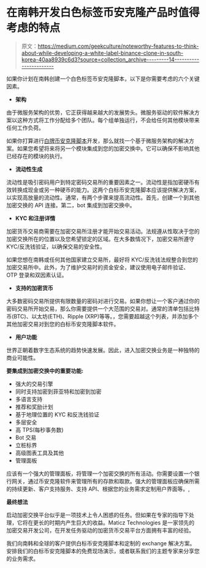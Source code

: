 # 在南韩开发白色标签币安克隆产品时值得考虑的特点

> 原文：<https://medium.com/geekculture/noteworthy-features-to-think-about-while-developing-a-white-label-binance-clone-in-south-korea-40aa8939c6d3?source=collection_archive---------14----------------------->

如果你计划在南韩创建一个白色标签币安克隆脚本，以下是你需要考虑的六个关键因素。

*   **架构**

由于微服务架构的优势，它正获得越来越大的发展势头。微服务驱动的软件解决方案以这种方式将工作分配给多个团队。每个组单独运行，不会给任何其他模块带来任何工作负荷。

如果你打算进行[白牌币安克隆脚本](https://maticz.com/binance-clone-script)开发，那么就找一个基于微服务架构的解决方案。如果您希望将来将另一个模块集成到您的加密交换中。它可以确保不影响其他已经存在的模块的执行。

*   **流动性生成**

流动性是吸引密码用户到特定密码交易所的重要因素之一。流动性是指加密硬币有效转换成现金或另一种硬币的能力。这两个白标币安克隆脚本应该提供解决方案，以实现高放量的流动性。通常，有两个步骤来提高流动性。首先，创建一个到其他加密交换的 API 连接。第二，bot 集成到加密交换中。

*   **KYC 和注册详情**

加密货币交易商需要在加密交易所注册才能开始交易活动。法规遵从性取决于您的加密交换所在的位置以及您希望锁定的区域。在大多数情况下，加密交易所遵守 KYC/反洗钱验证，以确保交易的安全性。

如果您想在南韩或任何其他国家建立交易所，最好将 KYC/反洗钱法规整合到您的加密交易所中。此外，为了维护交易时的资金安全，建议使用电子邮件验证、OTP 登录和双因素认证。

*   **支持的加密货币**

大多数密码交易所提供有限数量的密码对进行交易。如果你想让一个客户通过你的密码交易所开始交易，那么你需要提供一个大范围的交易对。通常的清单包括比特币(BTC)、以太坊(ETH)、Ripple (XRP)等等。，您需要超越这个列表，并添加多个其他加密交易对到您的白标币安克隆脚本软件。

*   **用户功能**

世界正朝着数字生态系统的趋势快速发展。因此，进入加密交换业务是一种独特的商业可能性。

**要集成到加密交换中的重要功能:**

*   强大的交易引擎
*   同时支持加密到菲亚特和加密到加密
*   多语言支持
*   推荐和奖励计划
*   基于地理位置的 KYC 和反洗钱验证
*   多层安全
*   高 TPS(每秒事务数)
*   Bot 交易
*   立桩标界
*   高级图表工具及其他
*   管理面板

应该有一个强大的管理面板，将管理一个加密交换的所有活动。你需要设置一个银行网关，通过币安克隆软件来管理所有的存款和取款。强大的管理面板应确保所需的持续更新、客户支持服务、支持 API、根据您的业务需求定制用户界面等。,

**最终想法**

启动加密交换平台似乎是一项技术上令人困惑的任务。但如果在专家的指导下处理，它将在更长的时期内产生巨大的收益。Maticz Technologies 是一家领先的加密交易开发公司，在开发任务驱动的加密货币交易平台方面拥有丰富的经验。

我们向南韩和全球的客户提供白标币安克隆脚本和定制的 exchange 解决方案。安排我们的白标币安克隆脚本的免费现场演示，或者联系我们的主题专家来分享您的业务需求。